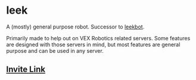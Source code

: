 # leek

A (mostly) general purpose robot. Successor to [leekbot](https://github.com/Battlesquid/leekbot).

Primarily made to help out on VEX Robotics related servers. Some features are designed with those servers in mind, but most features are general purpose and can be used in any server.

## **[Invite Link](https://discord.com/api/oauth2/authorize?client_id=704383965515218984&permissions=1103135894592&scope=bot)**

